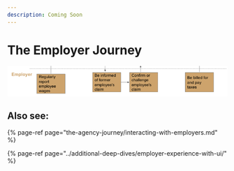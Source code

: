 ```yaml
---
description: Coming Soon
---
```


# The Employer Journey

![](../.gitbook/assets/screen-shot-2021-04-17-at-12.43.30-pm.png)

## Also see:

{% page-ref page="the-agency-journey/interacting-with-employers.md" %}

{% page-ref page="../additional-deep-dives/employer-experience-with-ui/" %}



